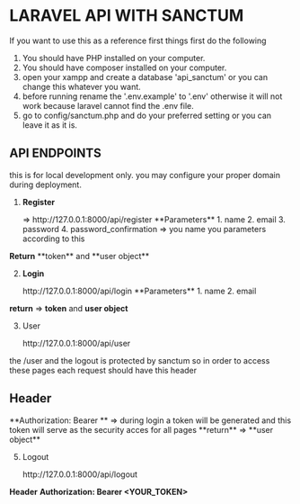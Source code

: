 <h1>LARAVEL API WITH SANCTUM</h1>

If you want to use this as a reference
first things first do the following

1. You should have PHP installed on your computer.
2. You should have composer installed on your computer.
3. open your xampp and create a database 'api_sanctum' or you can change this whatever you want.
4. before running rename the '.env.example' to '.env' otherwise it will not work because laravel cannot find the .env file.
5. go to config/sanctum.php and do your preferred setting or you can leave it as it is.

<h2>API ENDPOINTS</h2>
<p>this is for local development only. you may configure your proper domain during deployment.</p>

1. <p><b>Register</b></p> => http://127.0.0.1:8000/api/register
   **Parameters**
    1. name
    2. email
    3. password
    4. password_confirmation => you name you parameters according to this
<p><b>Return</b> **token** and **user object**</p>
       
2. <p><b>Login</b></p> http://127.0.0.1:8000/api/login
   **Parameters**
   1. name
   2. email
**return** => **token** and **user object**

3. <p>User</p> http://127.0.0.1:8000/api/user
the /user and the logout is protected by sanctum so in order to access these pages each request should have this header
<h2>Header</h2>
**Authorization: Bearer <YOUR_TOKEN>** => during login a token will be generated and this token will serve as the security acces for all pages
**return** => **user object**

5. <p>Logout</p> http://127.0.0.1:8000/api/logout
**Header**
**Authorization: Bearer <YOUR_TOKEN>**
